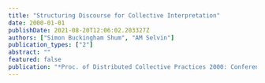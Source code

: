 ```yaml
---
title: "Structuring Discourse for Collective Interpretation"
date: 2000-01-01
publishDate: 2021-08-20T12:06:02.203327Z
authors: ["Simon Buckingham Shum", "AM Selvin"]
publication_types: ["2"]
abstract: ""
featured: false
publication: "*Proc. of Distributed Collective Practices 2000: Conference on Collective łdots*"
---
```


